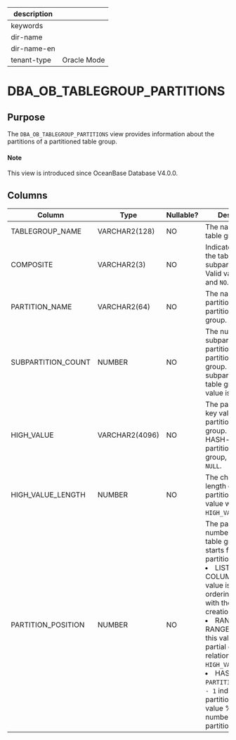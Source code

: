 |description||
|---|---|
|keywords||
|dir-name||
|dir-name-en||
|tenant-type|Oracle Mode|

# DBA_OB_TABLEGROUP_PARTITIONS

Purpose
-------------------

The `DBA_OB_TABLEGROUP_PARTITIONS` view provides information about the partitions of a partitioned table group.

<main id="notice" type='explain'>
  <h4>Note</h4>
  <p>This view is introduced since OceanBase Database V4.0.0. </p>
</main>

Columns
----------------------

| Column | Type | Nullable? | Description |
|--------------------|----------------|------------|---------------------------|
| TABLEGROUP_NAME | VARCHAR2(128) | NO | The name of the table group. |
| COMPOSITE | VARCHAR2(3) | NO | Indicates whether the table group is subpartitioned. Valid values: `YES` and `NO`. |
| PARTITION_NAME | VARCHAR2(64) | NO | The name of a partition of the partitioned table group. |
| SUBPARTITION_COUNT | NUMBER | NO | The number of subpartitions in the partitions of the partitioned table group. For a non-subpartitioned table group, the value is `NULL`. |
| HIGH_VALUE | VARCHAR2(4096) | NO | The partitioning key value for the partitioned table group. For a HASH- or KEY-partitioned table group, the value is `NULL`. |
| HIGH_VALUE_LENGTH | NUMBER | NO | The character length of the partitioning key value when `HIGH_VALUE` is valid. |
| PARTITION_POSITION | NUMBER | NO | The partition number of the table group, which starts from 1. If the partitioning type is: <li> LIST or LIST COLUMNS, this value is in a partial ordering relation with the partition creation time.   <li> RANGE or RANGE COLUMNS, this value is in a partial ordering relation with `HIGH_VALUE`.   <li> HASH or KEY, `PARTITION_POSITION - 1` indicates the partitioning key value % the number of partitions. |


